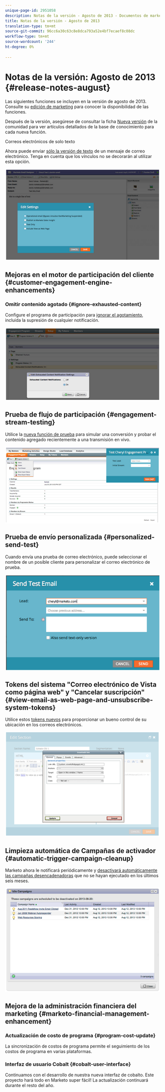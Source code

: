 ```yaml
---
unique-page-id: 2951058
description: Notas de la versión - Agosto de 2013 - Documentos de marketing - Documentación del producto
title: Notas de la versión - Agosto de 2013
translation-type: tm+mt
source-git-commit: 96cc6a30c63c8e8dca793a52e4bf7ecaef8c08dc
workflow-type: tm+mt
source-wordcount: '244'
ht-degree: 0%

---
```



# Notas de la versión: Agosto de 2013 {#release-notes-august}

Las siguientes funciones se incluyen en la versión de agosto de 2013. Consulte su [edición de marketing](http://docs.marketo.com/display/docs/assets/pricing-1.php) para conocer la disponibilidad de las funciones.

Después de la versión, asegúrese de consultar la ficha [Nueva versión](release-notes-december-2013.md) de la comunidad para ver artículos detallados de la base de conocimiento para cada nueva función.

Correos electrónicos de solo texto

Ahora puede enviar [sólo la versión de texto](../../product-docs/email-marketing/general/creating-an-email/create-a-text-only-email.md) de un mensaje de correo electrónico. Tenga en cuenta que los vínculos no se decorarán al utilizar esta opción.

![](assets/image2014-9-22-16-3a34-3a15.png)

## Mejoras en el motor de participación del cliente {#customer-engagement-engine-enhancements}

### Omitir contenido agotado {#ignore-exhausted-content}

Configure el programa de participación para [ignorar el agotamiento](../../product-docs/email-marketing/drip-nurturing/using-engagement-programs/disable-and-enable-exhausted-content-notifications.md), incluida la supresión de cualquier notificación.

![](assets/image2014-9-22-16-3a34-3a37.png)

## Prueba de flujo de participación {#engagement-stream-testing}

Utilice la [nueva función de prueba](../../product-docs/email-marketing/drip-nurturing/engagement-program-streams/test-an-engagement-stream.md) para simular una conversión y probar el contenido agregado recientemente a una transmisión en vivo.

![](assets/image2014-9-22-16-3a34-3a56.png)

## Prueba de envío personalizada {#personalized-send-test}

Cuando envía una prueba de correo electrónico, puede seleccionar el nombre de un posible cliente para personalizar el correo electrónico de prueba.

![](assets/image2014-9-22-16-3a35-3a15.png)

## Tokens del sistema &quot;Correo electrónico de Vista como página web&quot; y &quot;Cancelar suscripción&quot; {#view-email-as-web-page-and-unsubscribe-system-tokens}

Utilice estos [tokens nuevos](../../product-docs/email-marketing/general/using-tokens/system-tokens-glossary.md) para proporcionar un bueno control de su ubicación en los correos electrónicos.

![](assets/image2014-9-22-16-3a35-3a38.png)

## Limpieza automática de Campañas de activador {#automatic-trigger-campaign-cleanup}

Marketo ahora le notificará periódicamente y [desactivará automáticamente las campañas desencadenadoras](../../product-docs/core-marketo-concepts/smart-campaigns/using-smart-campaigns/automatic-trigger-campaign-cleanup.md) que no se hayan ejecutado en los últimos seis meses.

![](assets/image2014-9-22-16-3a36-3a2.png)

## Mejora de la administración financiera del marketing {#marketo-financial-management-enhancement}

### Actualización de costo de programa {#program-cost-update}

La sincronización de costos de programa permite el seguimiento de los costos de programa en varias plataformas.

### Interfaz de usuario Cobalt {#cobalt-user-interface}

Continuamos con el desarrollo de nuestra nueva interfaz de cobalto. Este proyecto hará todo en Marketo super fácil! La actualización continuará durante el resto del año.
